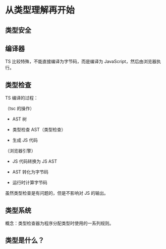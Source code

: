 # 从类型理解再开始

## 类型安全

## 编译器

TS 比较特殊，不能直接编译为字节码，而是编译为 JavaScript，然后由浏览器执行。

## 类型检查

TS 编译的过程：

（tsc 的操作）

- AST 树

- 类型检查 AST（类型检查）

- 生成 JS 代码

（浏览器引擎）

- JS 代码转换为 JS AST

- AST 转化为字节码

- 运行时计算字节码

虽然类型检查是有问题的，但是不影响对 JS 的输出。

## 类型系统

概念：类型检查器为程序分配类型时使用的一系列规则。

## 类型是什么？